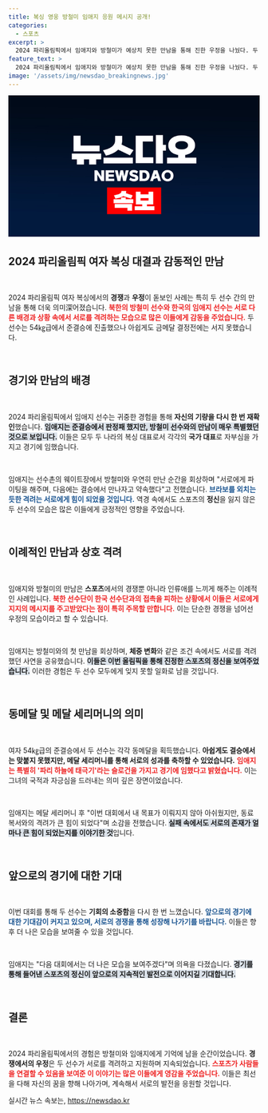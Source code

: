 ```yaml
---
title: 복싱 영웅 방철미 임애지 응원 메시지 공개!
categories:
  - 스포츠
excerpt: >
  2024 파리올림픽에서 임애지와 방철미가 예상치 못한 만남을 통해 진한 우정을 나눴다. 두 선수는 각각의 준결승에서 패배했지만, 동메달로 나란히 시상대에 서게 되어 특별한 순간을 공유했다.
feature_text: >
  2024 파리올림픽에서 임애지와 방철미가 예상치 못한 만남을 통해 진한 우정을 나눴다. 두 선수는 각각의 준결승에서 패배했지만, 동메달로 나란히 시상대에 서게 되어 특별한 순간을 공유했다.
image: '/assets/img/newsdao_breakingnews.jpg'
---
```


<p><img src="/assets/img/newsdao_breakingnews.jpg" alt="firstkoreanews 속보" /></p>

<h2 data-ke-size="size26">2024 파리올림픽 여자 복싱 대결과 감동적인 만남</h2>

<p data-ke-size="size16">&nbsp;</p>

<p>2024 파리올림픽 여자 복싱에서의 <b>경쟁</b>과 <b>우정</b>이 돋보인 사례는 특히 두 선수 간의 만남을 통해 더욱 의미深어졌습니다. <b><span style="color: #ee2323;">북한의 방철미 선수와 한국의 임애지 선수는 서로 다른 배경과 상황 속에서 서로를 격려하는 모습으로 많은 이들에게 감동을 주었습니다.</span></b> 두 선수는 54㎏급에서 준결승에 진출했으나 아쉽게도 금메달 결정전에는 서지 못했습니다. </p>

<p data-ke-size="size16">&nbsp;</p>

<h2 data-ke-size="size26">경기와 만남의 배경</h2>

<p data-ke-size="size16">&nbsp;</p>

<p>2024 파리올림픽에서 임애지 선수는 귀중한 경험을 통해 <b>자신의 기량을 다시 한 번 재확인</b>했습니다. <b><span style="background-color: #21538527;">임애지는 준결승에서 판정패 했지만, 방철미 선수와의 만남이 매우 특별했던 것으로 보입니다.</span></b> 이들은 모두 두 나라의 복싱 대표로서 각각의 <b>국가 대표</b>로 자부심을 가지고 경기에 임했습니다.</p>

<p data-ke-size="size16">&nbsp;</p>

<p>임애지는 선수촌의 웨이트장에서 방철미와 우연히 만난 순간을 회상하며 "서로에게 파이팅을 해주며, 다음에는 결승에서 만나자고 약속했다"고 전했습니다. <b><span style="color: #1a5490;">브라보를 외치는 듯한 격려는 서로에게 힘이 되었을 것입니다.</span></b> 역경 속에서도 스포츠의 <b>정신</b>을 잃지 않은 두 선수의 모습은 많은 이들에게 긍정적인 영향을 주었습니다.</p>

<p data-ke-size="size16">&nbsp;</p>

<h2 data-ke-size="size26">이례적인 만남과 상호 격려</h2>

<p data-ke-size="size16">&nbsp;</p>

<p>임애지와 방철미의 만남은 <b>스포츠</b>에서의 경쟁뿐 아니라 인류애를 느끼게 해주는 이례적인 사례입니다. <b><span style="color: #ee2323;">북한 선수단이 한국 선수단과의 접촉을 피하는 상황에서 이들은 서로에게 지지의 메시지를 주고받았다는 점이 특히 주목할 만합니다.</span></b> 이는 단순한 경쟁을 넘어선 우정의 모습이라고 할 수 있습니다.</p>

<p data-ke-size="size16">&nbsp;</p>

<p>임애지는 방철미와의 첫 만남을 회상하며, <b>체중 변화</b>와 같은 조건 속에서도 서로를 격려했던 사연을 공유했습니다. <b><span style="background-color: #21538527;">이들은 이번 올림픽을 통해 진정한 스포츠의 정신을 보여주었습니다.</span></b> 이러한 경험은 두 선수 모두에게 잊지 못할 일화로 남을 것입니다.</p>

<p data-ke-size="size16">&nbsp;</p>

<h2 data-ke-size="size26">동메달 및 메달 세리머니의 의미</h2>

<p data-ke-size="size16">&nbsp;</p>

<p>여자 54㎏급의 준결승에서 두 선수는 각각 동메달을 획득했습니다. <b>아쉽게도 결승에서는 맞붙지 못했지만, 메달 세리머니를 통해 서로의 성과를 축하할 수 있었습니다.</b> <b><span style="color: #ee2323;">임애지는 특별히 '파리 하늘에 태극기'라는 슬로건을 가지고 경기에 임했다고 밝혔습니다.</span></b> 이는 그녀의 국적과 자긍심을 드러내는 의미 깊은 장면이었습니다.</p>

<p data-ke-size="size16">&nbsp;</p>

<p>임애지는 메달 세리머니 후 "이번 대회에서 내 목표가 이뤄지지 않아 아쉬웠지만, 동료 복서와의 격려가 큰 힘이 되었다"며 소감을 전했습니다. <b><span style="background-color: #21538527;">실패 속에서도 서로의 존재가 얼마나 큰 힘이 되었는지를 이야기한 것</span></b>입니다.</p>

<p data-ke-size="size16">&nbsp;</p>

<h2 data-ke-size="size26">앞으로의 경기에 대한 기대</h2>

<p data-ke-size="size16">&nbsp;</p>

<p>이번 대회를 통해 두 선수는 <b>기회의 소중함</b>을 다시 한 번 느꼈습니다. <b><span style="color: #1a5490;">앞으로의 경기에 대한 기대감이 커지고 있으며, 서로의 경쟁을 통해 성장해 나가기를 바랍니다.</span></b> 이들은 향후 더 나은 모습을 보여줄 수 있을 것입니다.</p>

<p data-ke-size="size16">&nbsp;</p>

<p>임애지는 "다음 대회에서는 더 나은 모습을 보여주겠다"며 의욕을 다졌습니다. <b><span style="background-color: #21538527;">경기를 통해 들어낸 스포츠의 정신이 앞으로의 지속적인 발전으로 이어지길 기대합니다.</span></b> </p>

<p data-ke-size="size16">&nbsp;</p>

<h2 data-ke-size="size26">결론</h2>

<p data-ke-size="size16">&nbsp;</p>

<p>2024 파리올림픽에서의 경험은 방철미와 임애지에게 기억에 남을 순간이었습니다. <b>경쟁에서의 우정</b>은 두 선수가 서로를 격려하고 지원하며 지속되었습니다. <b><span style="color: #ee2323;">스포츠가 사람들을 연결할 수 있음을 보여준 이 이야기는 많은 이들에게 영감을 주었습니다.</span></b> 이들은 최선을 다해 자신의 꿈을 향해 나아가며, 계속해서 서로의 발전을 응원할 것입니다.</p>
실시간 뉴스 속보는, <a href="https://newsdao.kr" rel="dofollow">https://newsdao.kr</a>


